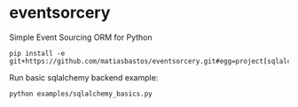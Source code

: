 # eventsorcery
Simple Event Sourcing ORM for Python
```
pip install -e git+https://github.com/matiasbastos/eventsorcery.git#egg=project[sqlalchemy]
```

Run basic sqlalchemy backend example:
```
python examples/sqlalchemy_basics.py
```
